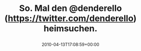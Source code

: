 ---
retweeted: false
source: <a href="http://twitter.com" rel="nofollow">Twitter Web Client</a>
entities:
  hashtags: []
  symbols: []
  user_mentions:
  - name: Dennis Benkert
    screen_name: denderello
    indices:
    - '12'
    - '23'
    id_str: '15345061'
    id: '15345061'
  urls: []
display_text_range:
- '0'
- '35'
favorite_count: '0'
id_str: '12114316395'
truncated: false
retweet_count: '0'
id: '12114316395'
created_at: Tue Apr 13 17:08:59 +0000 2010
favorited: false
full_text: So. Mal den [@denderello](https://twitter.com/denderello) heimsuchen.
lang: de
tags:
- pesos/twitter
date: '2010-04-13T17:08:59+00:00'
src: https://twitter.com/bascht/status/12114316395
original_url: https://twitter.com/bascht/status/12114316395
type: twitter_tweet
text: So. Mal den [@denderello](https://twitter.com/denderello) heimsuchen.
title: 'So. Mal den @denderello (https://twitter.com/denderello) heimsuchen.

  '

---